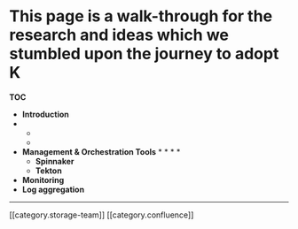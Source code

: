 # This page is a walk-through for the research and ideas which we stumbled upon the journey to adopt K

**TOC**

* **Introduction**
*
  *
  *
* **Management & Orchestration Tools**
  *
  *
  *
  *
  * **Spinnaker**
  * **Tekton**
* **Monitoring**
* **Log aggregation**

***

\[\[category.storage-team]] \[\[category.confluence]]
